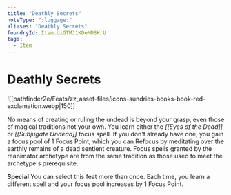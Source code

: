 ```yaml
---
title: "Deathly Secrets"
noteType: ":luggage:"
aliases: "Deathly Secrets"
foundryId: Item.UiGTMJ1KDeMDSKrU
tags:
  - Item
---
```


# Deathly Secrets
![[pathfinder2e/Feats/zz_asset-files/icons-sundries-books-book-red-exclamation.webp|150]]

No means of creating or ruling the undead is beyond your grasp, even those of magical traditions not your own. You learn either the _[[Eyes of the Dead]]_ or _[[Subjugate Undead]]_ focus spell. If you don't already have one, you gain a focus pool of 1 Focus Point, which you can Refocus by meditating over the earthly remains of a dead sentient creature. Focus spells granted by the reanimator archetype are from the same tradition as those used to meet the archetype's prerequisite.

**Special** You can select this feat more than once. Each time, you learn a different spell and your focus pool increases by 1 Focus Point.
